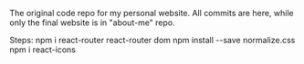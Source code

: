 The original code repo for my personal website.
All commits are here, while only the final website is in "about-me" repo.

Steps:
npm i react-router react-router dom
npm install --save normalize.css
npm i react-icons
